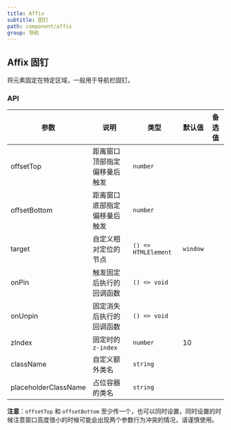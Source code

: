 ```yaml
---
title: Affix
subtitle: 固钉
path: component/affix
group: 导航
---
```


## Affix 固钉

将元素固定在特定区域，一般用于导航栏固钉。

### API

| 参数                 | 说明                         | 类型                | 默认值   | 备选值 |
| -------------------- | ---------------------------- | ------------------- | -------- | ------ |
| offsetTop            | 距离窗口顶部指定偏移量后触发 | `number`            |          |        |
| offsetBottom         | 距离窗口底部指定偏移量后触发 | `number`            |          |        |
| target         | 自定义相对定位的节点         | `() => HTMLElement` | `window` |        |
| onPin                | 触发固定后执行的回调函数     | `() => void`        |          |        |
| onUnpin              | 固定消失后执行的回调函数     | `() => void`        |          |        |
| zIndex               | 固定时的 `z-index`           | `number`            | 10       |        |
| className            | 自定义额外类名               | `string`            |          |        |
| placeholderClassName | 占位容器的类名               | `string`            |          |        |

**注意**：`offsetTop` 和 `offsetBottom` 至少传一个，也可以同时设置，同时设置的时候注意窗口高度很小的时候可能会出现两个参数行为冲突的情况，请谨慎使用。
